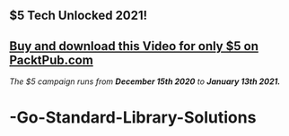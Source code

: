 ## $5 Tech Unlocked 2021!
[Buy and download this Video for only $5 on PacktPub.com](https://www.packtpub.com/product/go-standard-library-solutions-video/9781788474160)
-----
*The $5 campaign         runs from __December 15th 2020__ to __January 13th 2021.__*

# -Go-Standard-Library-Solutions